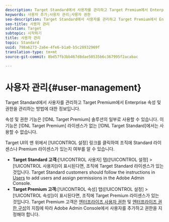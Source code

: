 ```yaml
---
description: Target Standard에서 사용자를 관리하고 Target Premium에서 Enterprise 속성 및 권한을 관리하는 방법에 대한 정보입니다.
keywords: 사용자 추가;사용자 관리;사용자 권한
seo-description: Target Standard에서 사용자를 관리하고 Target Premium에서 Enterprise 속성 및 권한을 관리하는 방법에 대한 정보입니다.
seo-title: 사용자 관리
solution: Target
subtopic: 시작하기
title: 사용자 관리
topic: Standard
uuid: 798a6273-2a6e-4fe6-b1a0-b5c28932969f
translation-type: tm+mt
source-git-commit: 8bd57fb3bb467d8dae50535b6c367995f2acabac

---
```



# 사용자 관리{#user-management}

Target Standard에서 사용자를 관리하고 Target Premium에서 Enterprise 속성 및 권한을 관리하는 방법에 대한 정보입니다.

속성 및 권한 기능은 [!DNL Target Premium] 솔루션의 일부로 사용할 수 있습니다. 이 기능은 [!DNL Target Premium] 라이센스가 없는 [!DNL Target Standard]에서는 사용할 수 없습니다.

Target UI의 맨 위에서 [!UICONTROL 설정] 링크를 클릭하여 조직에 Standard 라이센스나 Premium 라이센스가 있는지 여부를 알 수 있습니다.

* **Target Standard 고객:**[!UICONTROL 사용자] 탭([!UICONTROL 설정] &gt; [!UICONTROL 사용자])이 표시된다면, 조직에 Target Standard 라이센스가 있는 것입니다. Target Standard customers should follow the instructions in [Users](/help/administrating-target/c-user-management/c-user-management/user-management.md) to add users and assign permissions in the Adobe Admin Console.
* **Target Premium 고객:**[!UICONTROL 속성] 탭([!UICONTROL 설정] &gt; [!UICONTROL 속성])이 표시된다면, 조직에 Target Premium 라이센스가 있는 것입니다. Target Premium 고객은 [엔터프라이즈 사용자 권한](../../administrating-target/c-user-management/property-channel/property-channel.md#concept_E396B16FA2024ADBA27BC056138F9838) 및 [엔터프라이즈 권한 구성](../../administrating-target/c-user-management/property-channel/properties-overview.md#concept_22F2855DBF0D4754B9460F5D68749C71)의 지침에 따라 Adobe Admin Console에서 사용자를 추가하고 권한을 지정해야 합니다.

